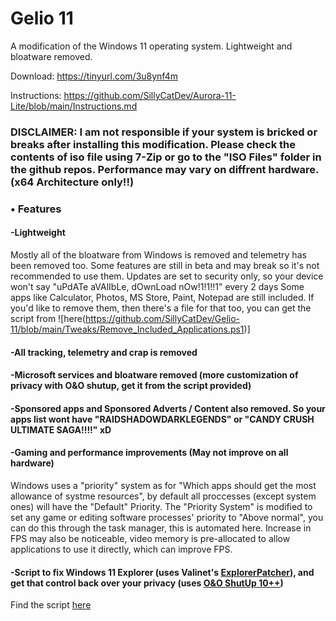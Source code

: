 # Gelio 11

A modification of the Windows 11 operating system. Lightweight and bloatware removed.

Download: https://tinyurl.com/3u8ynf4m

Instructions: https://github.com/SillyCatDev/Aurora-11-Lite/blob/main/Instructions.md

### DISCLAIMER: I am not responsible if your system is bricked or breaks after installing this modification. Please check the contents of iso file using 7-Zip or go to the "ISO Files" folder in the github repos. Performance may vary on diffrent hardware. (x64 Architecture only!!)

### • Features
#### -Lightweight
Mostly all of the bloatware from Windows is removed and telemetry has been removed too. Some features are still in beta and may break so it's not recommended to use them. Updates are set to security only, so your device won't say "uPdATe aVAlIbLe, dOwnLoad nOw!1!1!!1" every 2 days
Some apps like Calculator, Photos, MS Store, Paint, Notepad are still included.
If you'd like to remove them, then there's a file for that too, you can get the script from ![here(https://github.com/SillyCatDev/Gelio-11/blob/main/Tweaks/Remove_Included_Applications.ps1)]

#### -All tracking, telemetry and crap is removed

#### -Microsoft services and bloatware removed (more customization of privacy with O&O shutup, get it from the script provided)

#### -Sponsored apps and Sponsored Adverts / Content also removed. So your apps list wont have "RAIDSHADOWDARKLEGENDS" or "CANDY CRUSH ULTIMATE SAGA!!!!" xD

#### -Gaming and performance improvements (May not improve on all hardware)
Windows uses a "priority" system as for "Which apps should get the most allowance of systme resources", by default all proccesses (except system ones) will have the "Default" Priority. The "Priority System" is modified to set any game or editing software processes' priority to "Above normal", you can do this through the task manager, this is automated here. Increase in FPS may also be noticeable, video memory is pre-allocated to allow applications to use it directly, which can improve FPS.

#### -Script to fix Windows 11 Explorer (uses Valinet's [ExplorerPatcher](https://github.com/valinet/ExplorerPatcher/)), and get that control back over your privacy (uses [O&O ShutUp 10++](https://www.oo-software.com/en/shutup10.))

Find the script [here](https://github.com/SillyCatDev/Gelio-11/blob/main/Tweaks/Loq_Tweaks.ps1)
